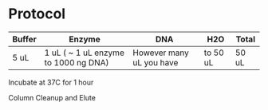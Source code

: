 # Protocol 

| Buffer | Enzyme | DNA | H2O | Total |
| ----- | ----- | ----- | ----- | ----- |
| 5 uL | 1 uL ( ~ 1 uL enzyme to 1000 ng DNA) | However many uL you have | to 50 uL | 50 uL |

Incubate at 37C for 1 hour 

Column Cleanup and Elute
